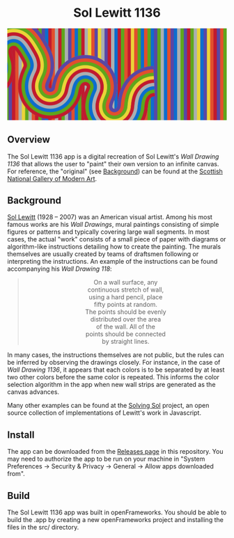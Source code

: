 <div  align="center">

# Sol Lewitt 1136

<img width="800px" src="docs/imgs/header.png">

</div>

## Overview

The Sol Lewitt 1136 app is a digital recreation of Sol Lewitt's <em>Wall Drawing 1136</em> that allows the user to "paint" their own version to an infinite canvas. For reference, the "original" (see [Background](#Background)) can be found at the [Scottish National Gallery of Modern Art](https://www.nationalgalleries.org/exhibition/artist-rooms-sol-lewitt-wall-drawing-1136-2004).

## Background 

[Sol Lewitt](https://en.wikipedia.org/wiki/Sol_LeWitt) (1928 – 2007) was an American visual artist. Among his most famous works are his <em>Wall Drawings</em>, mural paintings consisting of simple figures or patterns and typically covering large wall segments. In most cases, the actual "work" consists of a small piece of paper with diagrams or algorithm-like instructions detailing how to create the painting. The murals themselves are usually created by teams of draftsmen following or interpreting the instructions. An example of the instructions can be found accompanying his <em>Wall Drawing 118</em>:

<div  align="center">
  
  > On a wall surface, any<br/>
  > continuous stretch of wall,<br/>
  > using a hard pencil, place<br/>
  > fifty points at random.<br/>
  > The points should be evenly<br/>
  > distributed over the area<br/>
  > of the wall. All of the<br/>
  > points should be connected<br/>
  > by straight lines.<br/>

</div>

In many cases, the instructions themselves are not public, but the rules can be inferred by observing the drawings closely. For instance, in the case of <em>Wall Drawing 1136</em>, it appears that each colors is to be separated by at least two other colors before the same color is repeated. This informs the color selection algorithm in the app when new wall strips are generated as the canvas advances.

Many other examples can be found at the [Solving Sol](https://github.com/wholepixel/solving-sol) project, an open source collection of implementations of Lewitt's work in Javascript. 

## Install

The app can be downloaded from the [Releases page](https://github.com/michaelnuzzo/Sol-Lewitt-1136/releases) in this repository. You may need to authorize the app to be run on your machine in "System Preferences -> Security & Privacy -> General -> Allow apps downloaded from".

## Build

The Sol Lewitt 1136 app was built in openFrameworks. You should be able to build the .app by creating a new openFrameworks project and installing the files in the src/ directory.

